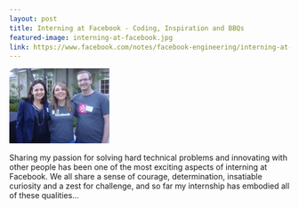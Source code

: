 ```yaml
---
layout: post
title: Interning at Facebook - Coding, Inspiration and BBQs
featured-image: interning-at-facebook.jpg
link: https://www.facebook.com/notes/facebook-engineering/interning-at-facebook-coding-inspiration-and-bbqs/10150248537003920
---
```


![](/public/assets/blog/interning-at-facebook.jpg)

Sharing my passion for solving hard technical problems and innovating with other people has been one of the most exciting aspects of interning at Facebook. We all share a sense of courage, determination, insatiable curiosity and a zest for challenge, and so far my internship has embodied all of these qualities...
